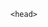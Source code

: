 <!DOCTYPE html>
    <head>
<!-- Google tag (gtag.js) -->
<script async src="https://www.googletagmanager.com/gtag/js?id=G-YL5LLXXM92"></script>
<script>
  window.dataLayer = window.dataLayer || [];
  function gtag(){dataLayer.push(arguments);}
  gtag('js', new Date());
  gtag('config', 'G-YL5LLXXM92');
</script>
</head>